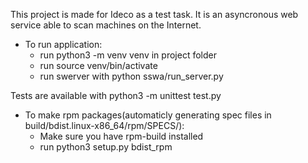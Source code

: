 This project is made for Ideco as a test task.
It is an asyncronous web service able to scan machines on 
the Internet. 
- To run application:
    - run python3 -m venv venv in project folder
    - run source venv/bin/activate
    - run swerver with python sswa/run_server.py
  
Tests are available with python3 -m unittest test.py

- To make rpm packages(automaticly generating spec files
in build/bdist.linux-x86_64/rpm/SPECS/):
   - Make sure you have rpm-build installed
   - run python3 setup.py bdist_rpm
